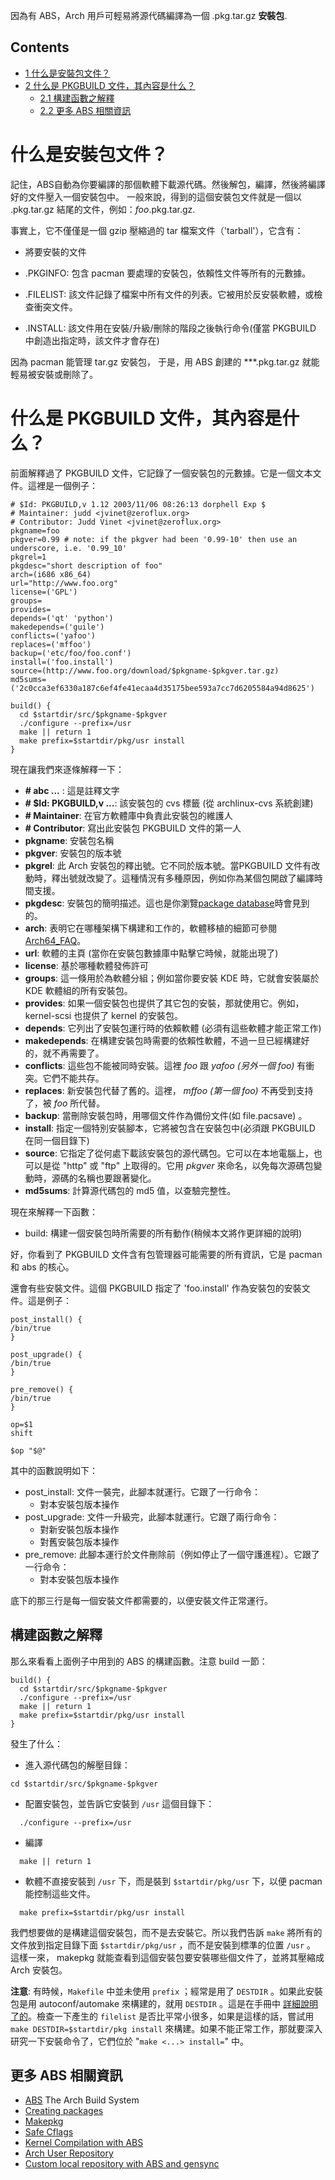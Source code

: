 因為有 ABS，Arch 用戶可輕易將源代碼編譯為一個 .pkg.tar.gz **安裝包**.

## Contents

*   [1 什么是安裝包文件？](#.E4.BB.80.E4.B9.88.E6.98.AF.E5.AE.89.E8.A3.9D.E5.8C.85.E6.96.87.E4.BB.B6.EF.BC.9F)
*   [2 什么是 PKGBUILD 文件，其內容是什么？](#.E4.BB.80.E4.B9.88.E6.98.AF_PKGBUILD_.E6.96.87.E4.BB.B6.EF.BC.8C.E5.85.B6.E5.85.A7.E5.AE.B9.E6.98.AF.E4.BB.80.E4.B9.88.EF.BC.9F)
    *   [2.1 構建函數之解釋](#.E6.A7.8B.E5.BB.BA.E5.87.BD.E6.95.B8.E4.B9.8B.E8.A7.A3.E9.87.8B)
    *   [2.2 更多 ABS 相關資訊](#.E6.9B.B4.E5.A4.9A_ABS_.E7.9B.B8.E9.97.9C.E8.B3.87.E8.A8.8A)

# 什么是安裝包文件？

記住，ABS自動為你要編譯的那個軟體下載源代碼。然後解包，編譯，然後將編譯好的文件壓入一個安裝包中。
一般來說，得到的這個安裝包文件就是一個以 .pkg.tar.gz 結尾的文件，例如：*foo*.pkg.tar.gz.

事實上，它不僅僅是一個 gzip 壓縮過的 tar 檔案文件（'tarball'），它含有：

*   將要安裝的文件

*   .PKGINFO: 包含 pacman 要處理的安裝包，依賴性文件等所有的元數據。

*   .FILELIST: 該文件記錄了檔案中所有文件的列表。它被用於反安裝軟體，或檢查衝突文件。

*   .INSTALL: 該文件用在安裝/升級/刪除的階段之後執行命令(僅當 PKGBUILD 中創造出指定時，該文件才會存在)

因為 pacman 能管理 tar.gz 安裝包， 于是，用 ABS 創建的 ***.pkg.tar.gz 就能輕易被安裝或刪除了。

# 什么是 PKGBUILD 文件，其內容是什么？

前面解釋過了 PKGBUILD 文件，它記錄了一個安裝包的元數據。它是一個文本文件。這裡是一個例子：

```
# $Id: PKGBUILD,v 1.12 2003/11/06 08:26:13 dorphell Exp $
# Maintainer: judd <jvinet@zeroflux.org>
# Contributor: Judd Vinet <jvinet@zeroflux.org>
pkgname=foo
pkgver=0.99 # note: if the pkgver had been '0.99-10' then use an underscore, i.e. '0.99_10'
pkgrel=1
pkgdesc="short description of foo"
arch=(i686 x86_64)
url="http://www.foo.org"
license=('GPL')
groups=
provides=
depends=('qt' 'python')
makedepends=('guile')
conflicts=('yafoo')
replaces=('mffoo')
backup=('etc/foo/foo.conf')
install=('foo.install')
source=(http://www.foo.org/download/$pkgname-$pkgver.tar.gz)
md5sums=('2c0cca3ef6330a187c6ef4fe41ecaa4d35175bee593a7cc7d6205584a94d8625')

build() {
  cd $startdir/src/$pkgname-$pkgver
  ./configure --prefix=/usr
  make || return 1
  make prefix=$startdir/pkg/usr install
}

```

現在讓我們來逐條解釋一下：

*   **# abc ...** : 這是註釋文字
*   **# $Id: PKGBUILD,v ...**: 該安裝包的 cvs 標籤 (從 archlinux-cvs 系統創建)
*   **# Maintainer**: 在官方軟體庫中負責此安裝包的維護人
*   **# Contributor**: 寫出此安裝包 PKGBUILD 文件的第一人
*   **pkgname**: 安裝包名稱
*   **pkgver**: 安裝包的版本號
*   **pkgrel**: 此 Arch 安裝包的釋出號。它不同於版本號。當PKGBUILD 文件有改動時，釋出號就改變了。這種情況有多種原因，例如你為某個包開啟了編譯時間支援。
*   **pkgdesc**: 安裝包的簡明描述。這也是你瀏覽[package database](https://archlinux.org/packages/)時會見到的。
*   **arch**: 表明它在哪種架構下構建和工作的，軟體移植的細節可參閱[Arch64_FAQ](/index.php/Arch64_FAQ "Arch64 FAQ")。
*   **url**: 軟體的主頁 (當你在安裝包數據庫中點擊它時候，就能出現了)
*   **license**: 基於哪種軟體發佈許可
*   **groups**: 這一倏用於為軟體分組；例如當你要安裝 KDE 時，它就會安裝屬於 KDE 軟體組的所有安裝包。
*   **provides**: 如果一個安裝包也提供了其它包的安裝，那就使用它。例如，kernel-scsi 也提供了 kernel 的安裝包。
*   **depends**: 它列出了安裝包運行時的依賴軟體 (必須有這些軟體才能正常工作)
*   **makedepends**: 在構建安裝包時需要的依賴性軟體，不過一旦已經構建好的，就不再需要了。
*   **conflicts**: 這些包不能被同時安裝。這裡 *foo* 跟 *yafoo (另外一個 foo)* 有衝突。它們不能共存。
*   **replaces**: 新安裝包代替了舊的。這裡， *mffoo (第一個 foo)* 不再受到支持了，被 *foo* 所代替。
*   **backup**: 當刪除安裝包時，用哪個文件作為備份文件(如 file.pacsave) 。
*   **install**: 指定一個特別安裝腳本，它將被包含在安裝包中(必須跟 PKGBUILD 在同一個目錄下)
*   **source**: 它指定了從何處下載該安裝包的源代碼包。它可以在本地電腦上，也可以是從 "http" 或 "ftp" 上取得的。它用 *pkgver* 來命名，以免每次源碼包變動時，源碼的名稱也要跟著變化。
*   **md5sums**: 計算源代碼包的 md5 值，以查驗完整性。

現在來解釋一下函數：

*   build: 構建一個安裝包時所需要的所有動作(稍候本文將作更詳細的說明)

好，你看到了 PKGBUILD 文件含有包管理器可能需要的所有資訊，它是 pacman 和 abs 的核心。

還會有些安裝文件。這個 PKGBUILD 指定了 'foo.install' 作為安裝包的安裝文件。這是例子：

```
post_install() {
/bin/true
}

post_upgrade() {
/bin/true
}

pre_remove() {
/bin/true
}

op=$1
shift

$op "$@"

```

其中的函數說明如下：

*   post_install: 文件一裝完，此腳本就運行。它跟了一行命令：
    *   對本安裝包版本操作
*   post_upgrade: 文件一升級完，此腳本就運行。它跟了兩行命令：
    *   對新安裝包版本操作
    *   對舊安裝包版本操作
*   pre_remove: 此腳本運行於文件刪除前（例如停止了一個守護進程）。它跟了一行命令：
    *   對本安裝包版本操作

底下的那三行是每一個安裝文件都需要的，以便安裝文件正常運行。

## 構建函數之解釋

那么來看看上面例子中用到的 ABS 的構建函數。注意 build 一節：

```
build() {
  cd $startdir/src/$pkgname-$pkgver
  ./configure --prefix=/usr
  make || return 1
  make prefix=$startdir/pkg/usr install
}

```

發生了什么：

*   進入源代碼包的解壓目錄：

 `cd $startdir/src/$pkgname-$pkgver` 

*   配置安裝包，並告訴它安裝到 `/usr` 這個目錄下：

 `  ./configure --prefix=/usr` 

*   編譯

 `  make || return 1` 

*   軟體不直接安裝到 `/usr` 下，而是裝到 `$startdir/pkg/usr` 下，以便 pacman 能控制這些文件。

 `  make prefix=$startdir/pkg/usr install` 

我們想要做的是構建這個安裝包，而不是去安裝它。所以我們告訴 `make` 將所有的文件放到指定目錄下面 `$startdir/pkg/usr` ，而不是安裝到標準的位置 `/usr` 。
這樣一來， makepkg 就能查看到這個安裝包要安裝哪些個文件了，並將其壓縮成 Arch 安裝包。

**注意**: 有時候，`Makefile` 中並未使用 `prefix` ；經常是用了 `DESTDIR` 。如果此安裝包是用 autoconf/automake 來構建的，就用 `DESTDIR` 。這是在手冊中 [詳細說明了的](http://sources.redhat.com/automake/automake.html#Install)。檢查一下產生的 `filelist` 是否比平常小很多，如果是這樣的話，嘗試用 `make DESTDIR=$startdir/pkg install` 來構建。如果不能正常工作，那就要深入研究一下安裝命令了，它們位於 "`make <...> install=`" 中。

## 更多 ABS 相關資訊

*   [ABS](/index.php/ABS "ABS") The Arch Build System
*   [Creating packages](/index.php/Creating_packages "Creating packages")
*   [Makepkg](/index.php/Makepkg "Makepkg")
*   [Safe Cflags](/index.php/Safe_Cflags "Safe Cflags")
*   [Kernel Compilation with ABS](/index.php/Kernel_Compilation_with_ABS "Kernel Compilation with ABS")
*   [Arch User Repository](/index.php/Arch_User_Repository "Arch User Repository")
*   [Custom local repository with ABS and gensync](/index.php/Custom_local_repository_with_ABS_and_gensync "Custom local repository with ABS and gensync")